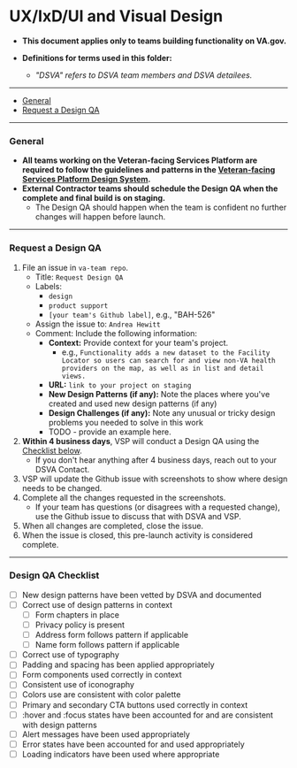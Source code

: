 # UX/IxD/UI and Visual Design

* **This document applies only to teams building functionality on VA.gov.**

* **Definitions for terms used in this folder:**

  * *"DSVA" refers to DSVA team members and DSVA detailees.*

<hr>

* [General](#general)
* [Request a Design QA](#request-a-design-qa)

<hr>

### General

* **All teams working on the Veteran-facing Services Platform are required to follow the guidelines and patterns in the [Veteran-facing Services Platform Design System](https://department-of-veterans-affairs.github.io/design-system/).**
* **External Contractor teams should schedule the Design QA when the complete and final build is on staging.** 
  * The Design QA should happen when the team is confident no further changes will happen before launch.

<hr>

### Request a Design QA

1. File an issue in ```va-team repo```.
    * Title: ```Request Design QA```
    * Labels: 
      * ```design```
      * ```product support```
      * ```[your team's Github label]```, e.g., "BAH-526"
    * Assign the issue to: ```Andrea Hewitt```
    * Comment: Include the following information:
      * **Context:** Provide context for your team's project.
        * e.g., ```Functionality adds a new dataset to the Facility Locator so users can search for and view non-VA health providers on the map, as well as in list and detail views.```
      * **URL:** ```link to your project on staging```
      * **New Design Patterns (if any):** Note the places where you've created and used new design patterns (if any)
      * **Design Challenges (if any):** Note any unusual or tricky design problems you needed to solve in this work
      * TODO - provide an example here.
1. **Within 4 business days**, VSP will conduct a Design QA using the [Checklist below](#design-qa-checklist).
    * If you don't hear anything after 4 business days, reach out to your DSVA Contact.
1. VSP will update the Github issue with screenshots to show where design needs to be changed.
1. Complete all the changes requested in the screenshots.
    * If your team has questions (or disagrees with a requested change), use the Github issue to discuss that with DSVA and VSP.
1. When all changes are completed, close the issue.
1. When the issue is closed, this pre-launch activity is considered complete.

<hr>

### Design QA Checklist

* [ ] New design patterns have been vetted by DSVA and documented
* [ ] Correct use of design patterns in context 
  * [ ] Form chapters in place
  * [ ] Privacy policy is present
  * [ ] Address form follows pattern if applicable
  * [ ] Name form follows pattern if applicable
* [ ] Correct use of typography
* [ ] Padding and spacing has been applied appropriately
* [ ] Form components used correctly in context
* [ ] Consistent use of iconography
* [ ] Colors use are consistent with color palette
* [ ] Primary and secondary CTA buttons used correctly in context
* [ ] :hover and :focus states have been accounted for and are consistent with design patterns
* [ ] Alert messages have been used appropriately
* [ ] Error states have been accounted for and used appropriately
* [ ] Loading indicators have been used where appropriate
